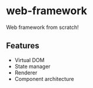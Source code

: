 # web-framework

Web framework from scratch!

## Features

- Virtual DOM
- State manager
- Renderer
- Component architecture
